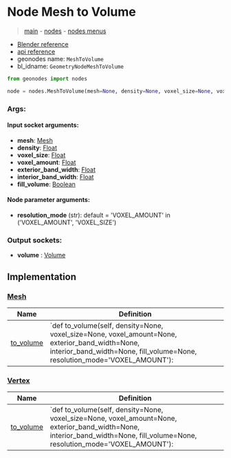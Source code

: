 # Node Mesh to Volume

> [main](../structure.md) - [nodes](nodes.md) - [nodes menus](nodes_menus.md)

- [Blender reference](https://docs.blender.org/manual/en/latest/modeling/geometry_nodes/mesh/mesh_to_volume.html)
- [api reference](https://docs.blender.org/api/current/bpy.types.GeometryNodeMeshToVolume.html)
- geonodes name: `MeshToVolume`
- bl_idname: `GeometryNodeMeshToVolume`

```python
from geonodes import nodes

node = nodes.MeshToVolume(mesh=None, density=None, voxel_size=None, voxel_amount=None, exterior_band_width=None, interior_band_width=None, fill_volume=None, resolution_mode='VOXEL_AMOUNT')
```

### Args:

#### Input socket arguments:

- **mesh**: [Mesh](Mesh.md)
- **density**: [Float](Float.md)
- **voxel_size**: [Float](Float.md)
- **voxel_amount**: [Float](Float.md)
- **exterior_band_width**: [Float](Float.md)
- **interior_band_width**: [Float](Float.md)
- **fill_volume**: [Boolean](Boolean.md)

#### Node parameter arguments:

- **resolution_mode** (str): default = 'VOXEL_AMOUNT' in ('VOXEL_AMOUNT', 'VOXEL_SIZE')

### Output sockets:

- **volume** : [Volume](Volume.md)

## Implementation

### [Mesh](Mesh.md)

| Name | Definition |
|------|------------|
 | [to_volume](Mesh.md#to_volume) | `def to_volume(self, density=None, voxel_size=None, voxel_amount=None, exterior_band_width=None, interior_band_width=None, fill_volume=None, resolution_mode='VOXEL_AMOUNT'): |

### [Vertex](Vertex.md)

| Name | Definition |
|------|------------|
 | [to_volume](Vertex.md#to_volume) | `def to_volume(self, density=None, voxel_size=None, voxel_amount=None, exterior_band_width=None, interior_band_width=None, fill_volume=None, resolution_mode='VOXEL_AMOUNT'): |

